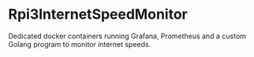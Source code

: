 # Rpi3InternetSpeedMonitor
Dedicated docker containers running Grafana, Prometheus and a custom Golang program to monitor internet speeds.
